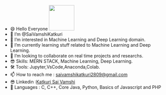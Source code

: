 - 😄 Hello Everyone <span> <img src="https://i.pinimg.com/originals/b9/37/12/b9371273ae94a946e92074d1b9696680.gif" width="80" height="80" /> </span>
- 🤗 I’m @SaiVamshiKatkuri
- 👀 I’m interested in  Machine Learning and Deep Learning domain.
- 🌱 I’m currently learning stuff related to Machine Learning and Deep Learning.
- 💞️ I’m looking to collaborate on real time projects and researchs.
- 😎 Skills: MERN STACK, Machine Learning, Deep Learning.
- 🛠 Tools: Jupyter,VsCode,Anaconda,Colab.
- 📫 How to reach me : saivamshikatkuri2809@gmail.com
- 😎 Linkedin :[Katkuri Sai Vamshi](https://www.linkedin.com/in/katkuri-sai-vamshi-2209281a8/)
- 🧐 Languages : C, C++, Core Java, Python, Basics of Javascript and PHP


<!---
SaiVamshiKatkuri/SaiVamshiKatkuri is a ✨ special ✨ repository because its `README.md` (this file) appears on your GitHub profile.
You can click the Preview link to take a look at your changes.
--->
